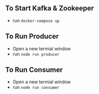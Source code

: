 ## To Start Kafka & Zookeeper

- run `docker-compose up`

## To Run Producer

- Open a new termial window
- run `node run producer`

## To Run Consumer

- Open a new termial window
- run `node run consumer`

